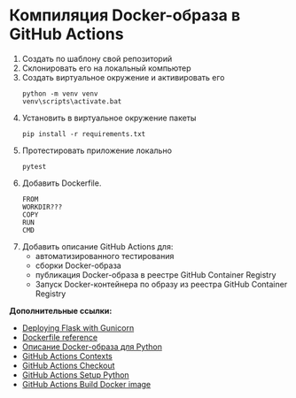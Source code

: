 # Компиляция Docker-образа в GitHub Actions

1. Создать по шаблону свой репозиторий
2. Склонировать его на локальный компьютер
3. Создать виртуальное окружение и активировать его
   ```
   python -m venv venv
   venv\scripts\activate.bat
   ```
4. Установить в виртуальное окружение пакеты
   ```
   pip install -r requirements.txt
   ```
5. Протестировать приложение локально
   ```
   pytest
   ```
6. Добавить Dockerfile.
   ```
   FROM
   WORKDIR???
   COPY
   RUN
   CMD
   ```
9. Добавить описание GitHub Actions для:
   * автоматизированного тестирования
   * сборки Docker-образа 
   * публикация Docker-образа в реестре GitHub Container Registry
   * Запуск Docker-контейнера по образу из реестра GitHub Container Registry

**Дополнительные ссылки:**

* [Deploying Flask with Gunicorn](https://flask.palletsprojects.com/en/3.0.x/deploying/gunicorn/)
* [Dockerfile reference](https://docs.docker.com/engine/reference/builder/)
* [Описание Docker-образа для Python](https://hub.docker.com/_/python)
* [GitHub Actions Contexts](https://docs.github.com/en/actions/learn-github-actions/contexts)
* [GitHub Actions Checkout](https://github.com/actions/checkout)
* [GitHub Actions Setup Python](https://github.com/actions/setup-python)
* [GitHub Actions Build Docker image](https://github.com/docker/build-push-action)
